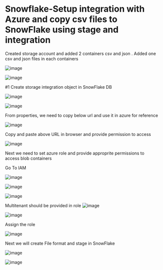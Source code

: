 # Snowflake-Setup integration with Azure and copy csv files to SnowFlake using stage and integration

Created storage account and added 2 containers csv and json . Added one csv and json files in each containers

![image](https://github.com/user-attachments/assets/890de0dd-4301-428a-82f8-7fcc57b70ace)


![image](https://github.com/user-attachments/assets/81aea45c-db2f-4f37-aded-38cf8b195722)

#1 Create storage integration object in SnowFlake DB

![image](https://github.com/user-attachments/assets/dafe2c65-bdb1-4362-b1bf-cbc9958d6435)

![image](https://github.com/user-attachments/assets/3e10cece-1754-485c-bf01-65480e6f7a38)

From properties, we need to copy below url and use it in azure for reference

![image](https://github.com/user-attachments/assets/ed699a30-5ca6-4f76-86b3-16d0eb47e021)

Copy and paste above URL in browser and provide permission to access

![image](https://github.com/user-attachments/assets/1ffd56a0-1d92-4b99-a59a-77249ae13f48)

Next we need to set azure role and provide approprite permissions to access blob containers

Go To IAM

![image](https://github.com/user-attachments/assets/2cf42118-20b0-4871-862e-5d8f1fd0e86b)


![image](https://github.com/user-attachments/assets/7cef6b88-b8ba-4890-a3be-2981ba59a5ee)


![image](https://github.com/user-attachments/assets/60d8a053-5547-4c73-95e6-4315630e53e8)

Multitenant  should be provided in role ![image](https://github.com/user-attachments/assets/9b4600d8-892b-4ea3-bd51-72b4288c55d0)

![image](https://github.com/user-attachments/assets/95efb235-a857-47b5-a0e0-dd77e0a6dc25)

Assign the role

![image](https://github.com/user-attachments/assets/5068ce2f-2a8b-4636-9e53-290df8ce1b43)

Next we will create File format and stage in SnowFlake

![image](https://github.com/user-attachments/assets/57f73eca-1856-4a7c-b532-8208c5a83a3c)


![image](https://github.com/user-attachments/assets/62947cb0-57ee-48b2-b08c-616efa3811c3)















